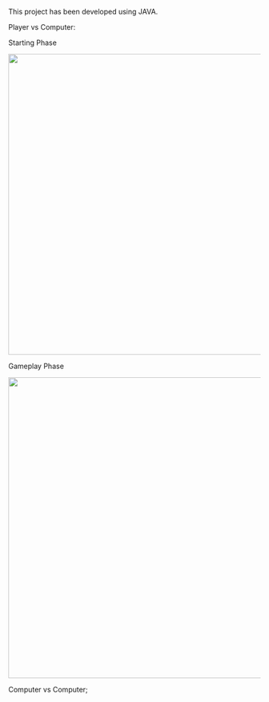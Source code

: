 This project has been developed using JAVA. 

Player vs Computer:

Starting Phase
<p style="display: inline;">
<img src="https://github.com/user-attachments/assets/11334b70-0fac-4e06-9bfb-16674cec61a9" width="600"/>
</p>

Gameplay Phase
<p style="display: inline;">
<img src="https://github.com/user-attachments/assets/bf0ba066-bec4-41a8-a7e0-9b41c03e4ba4" width="600"/>
</p>

Computer vs Computer;

